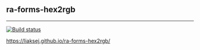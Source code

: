 ## ra-forms-hex2rgb

---

[![Build status](https://ci.appveyor.com/api/projects/status/p36w9ng7g4b2gh3o?svg=true)](https://ci.appveyor.com/project/Liaksej/ra-props-chat)


https://liaksej.github.io/ra-forms-hex2rgb/